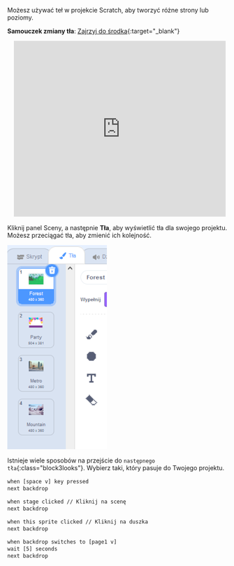 Możesz używać teł w projekcie Scratch, aby tworzyć różne strony lub poziomy.

**Samouczek zmiany tła**: [Zajrzyj do środka](https://scratch.mit.edu/projects/594921015/editor){:target="_blank"}
<div class="scratch-preview" style="margin-left: 15px;">
  <iframe allowtransparency="true" width="485" height="402" src="https://scratch.mit.edu/projects/embed/594921015/?autostart=false" frameborder="0"></iframe>
</div>

Kliknij panel Sceny, a następnie **Tła**, aby wyświetlić tła dla swojego projektu. Możesz przeciągać tła, aby zmienić ich kolejność.

![Tła w kolejności na karcie Teł.](images/backdrops-in-order.png)

Istnieje wiele sposobów na przejście do `następnego tła`{:class="block3looks"}. Wybierz taki, który pasuje do Twojego projektu.

```blocks3
when [space v] key pressed
next backdrop
```

```blocks3
when stage clicked // Kliknij na scenę
next backdrop
```

```blocks3
when this sprite clicked // Kliknij na duszka
next backdrop
```

```blocks3
when backdrop switches to [page1 v]
wait [5] seconds
next backdrop
```
